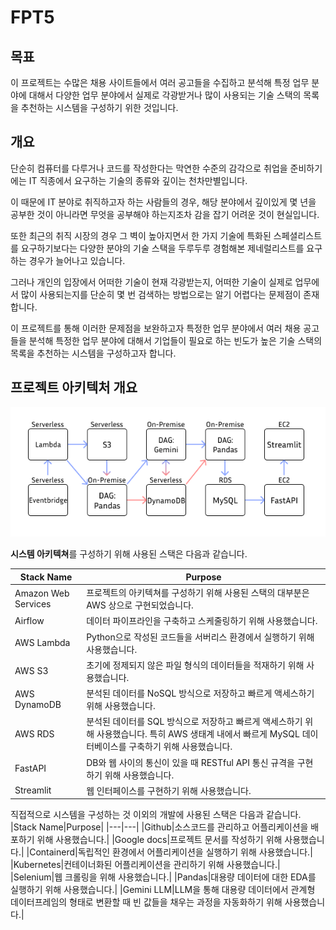 # FPT5

## 목표
 이 프로젝트는 수많은 채용 사이트들에서 여러 공고들을 수집하고 분석해 특정 업무 분야에 대해서 다양한 업무 분야에서 실제로 각광받거나 많이 사용되는 기술 스택의 목록을 추천하는 시스템을 구성하기 위한 것입니다.


## 개요

단순히 컴퓨터를 다루거나 코드를 작성한다는 막연한 수준의 감각으로 취업을 준비하기에는 IT 직종에서 요구하는 기술의 종류와 깊이는 천차만별입니다. 

이 때문에 IT 분야로 취직하고자 하는 사람들의 경우, 해당 분야에서 깊이있게 몇 년을 공부한 것이 아니라면 무엇을 공부해야 하는지조차 감을 잡기 어려운 것이 현실입니다.

또한 최근의 취직 시장의 경우 그 벽이 높아지면서 한 가지 기술에 특화된 스페셜리스트를 요구하기보다는 다양한 분야의 기술 스택을 두루두루 경험해본 제네럴리스트를 요구하는 경우가 늘어나고 있습니다.
 
그러나 개인의 입장에서 어떠한 기술이 현재 각광받는지, 어떠한 기술이 실제로 업무에서 많이 사용되는지를 단순히 몇 번 검색하는 방법으로는 알기 어렵다는 문제점이 존재합니다.

이 프로젝트를 통해 이러한 문제점을 보완하고자 특정한 업무 분야에서 여러 채용 공고들을 분석해 특정한 업무 분야에 대해서 기업들이 필요로 하는 빈도가 높은 기술 스택의 목록을 추천하는 시스템을 구성하고자 합니다.

## 프로젝트 아키텍처 개요
![image](./attachments/Overview_ver_13.png)

**시스템 아키텍쳐**를 구성하기 위해 사용된 스택은 다음과 같습니다.

|Stack Name|Purpose|
|---|---|
|Amazon Web Services|프로젝트의 아키텍쳐를 구성하기 위해 사용된 스택의 대부분은 AWS 상으로 구현되었습니다.|
|Airflow|데이터 파이프라인을 구축하고 스케줄링하기 위해 사용했습니다.|
|AWS Lambda|Python으로 작성된 코드들을 서버리스 환경에서 실행하기 위해 사용했습니다.|
|AWS S3|초기에 정제되지 않은 파일 형식의 데이터들을 적재하기 위해 사용했습니다.|
|AWS DynamoDB|분석된 데이터를 NoSQL 방식으로 저장하고 빠르게 액세스하기 위해 사용했습니다.|
|AWS RDS|분석된 데이터를 SQL 방식으로 저장하고 빠르게 액세스하기 위해 사용했습니다. 특히 AWS 생태계 내에서 빠르게 MySQL 데이터베이스를 구축하기 위해 사용했습니다.|
|FastAPI|DB와 웹 사이의 통신이 있을 때 RESTful API 통신 규격을 구현하기 위해 사용했습니다.|
|Streamlit|웹 인터페이스를 구현하기 위해 사용했습니다.|

직접적으로 시스템을 구성하는 것 이외의 개발에 사용된 스택은 다음과 같습니다.
|Stack Name|Purpose|
|---|---|
|Github|소스코드를 관리하고 어플리케이션을 배포하기 위해 사용했습니다.|
|Google docs|프로젝트 문서를 작성하기 위해 사용했습니다.|
|Containerd|독립적인 환경에서 어플리케이션을 실행하기 위해 사용했습니다.|
|Kubernetes|컨테이너화된 어플리케이션을 관리하기 위해 사용했습니다.|
|Selenium|웹 크롤링을 위해 사용했습니다.|
|Pandas|대용량 데이터에 대한 EDA를 실행하기 위해 사용했습니다.|
|Gemini LLM|LLM을 통해 대용량 데이터에서 관계형 데이터프레임의 형태로 변환할 때 빈 값들을 채우는 과정을 자동화하기 위해 사용했습니다.|